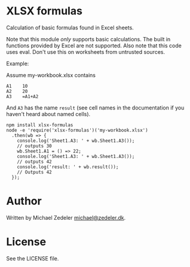 # XLSX formulas

Calculation of basic formulas found in Excel sheets.

Note that this module *only* supports basic calculations. The built in functions provided by Excel are not
supported. Also note that this code uses eval. Don't use this on worksheets from untrusted sources.

Example:

Assume my-workbook.xlsx contains

    A1    10
    A2    20
    A3    =A1+A2

And `A3` has the name `result` (see cell names in the documentation if you haven't heard about named cells).

    npm install xlsx-formulas
    node -e 'require('xlsx-formulas')('my-workbook.xlsx')
      .then(wb => {
        console.log('Sheet1.A3: ' + wb.Sheet1.A3());
        // outputs 30
        wb.Sheet1.A1 = () => 22;
        console.log('Sheet1.A3: ' + wb.Sheet1.A3());
        // outputs 42
        console.log('result: ' + wb.result());
        // Outputs 42
      });

# Author

Written by Michael Zedeler <michael@zedeler.dk>.

# License

See the LICENSE file.
